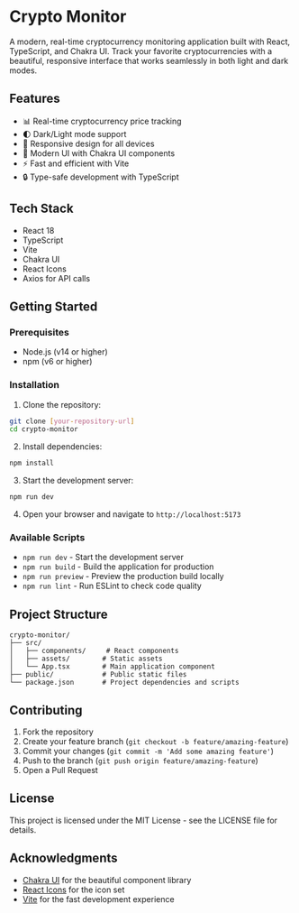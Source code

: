 # Crypto Monitor

A modern, real-time cryptocurrency monitoring application built with React, TypeScript, and Chakra UI. Track your favorite cryptocurrencies with a beautiful, responsive interface that works seamlessly in both light and dark modes.

## Features

- 📊 Real-time cryptocurrency price tracking
- 🌓 Dark/Light mode support
- 📱 Responsive design for all devices
- 🎨 Modern UI with Chakra UI components
- ⚡ Fast and efficient with Vite
- 🔒 Type-safe development with TypeScript

## Tech Stack

- React 18
- TypeScript
- Vite
- Chakra UI
- React Icons
- Axios for API calls

## Getting Started

### Prerequisites

- Node.js (v14 or higher)
- npm (v6 or higher)

### Installation

1. Clone the repository:
```bash
git clone [your-repository-url]
cd crypto-monitor
```

2. Install dependencies:
```bash
npm install
```

3. Start the development server:
```bash
npm run dev
```

4. Open your browser and navigate to `http://localhost:5173`

### Available Scripts

- `npm run dev` - Start the development server
- `npm run build` - Build the application for production
- `npm run preview` - Preview the production build locally
- `npm run lint` - Run ESLint to check code quality

## Project Structure

```
crypto-monitor/
├── src/
│   ├── components/     # React components
│   ├── assets/        # Static assets
│   └── App.tsx        # Main application component
├── public/            # Public static files
└── package.json       # Project dependencies and scripts
```

## Contributing

1. Fork the repository
2. Create your feature branch (`git checkout -b feature/amazing-feature`)
3. Commit your changes (`git commit -m 'Add some amazing feature'`)
4. Push to the branch (`git push origin feature/amazing-feature`)
5. Open a Pull Request

## License

This project is licensed under the MIT License - see the LICENSE file for details.

## Acknowledgments

- [Chakra UI](https://chakra-ui.com/) for the beautiful component library
- [React Icons](https://react-icons.github.io/react-icons/) for the icon set
- [Vite](https://vitejs.dev/) for the fast development experience
